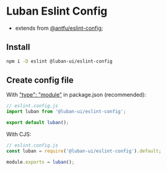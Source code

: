 # Luban Eslint Config

- extends from [@antfu/eslint-config](https://github.com/antfu/eslint-config);

## Install

```sh
npm i -D eslint @luban-ui/eslint-config
```

## Create config file

With ["type": "module"](https://nodejs.org/api/packages.html#type) in package.json (recommended):

```js
// eslint.config.js
import luban from '@luban-ui/eslint-config';

export default luban();
```

With CJS:

```js
// eslint.config.js
const luban = require('@luban-ui/eslint-config').default;

module.exports = luban();
```
